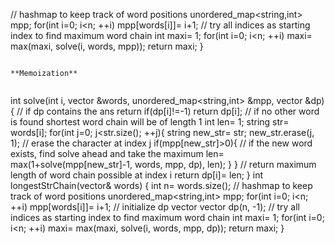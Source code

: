 // hashmap to keep track of word positions
unordered_map<string,int> mpp;
for(int i=0; i<n; ++i) mpp[words[i]]= i+1;
// try all indices as starting index to find maximum word chain
int maxi= 1;
for(int i=0; i<n; ++i) maxi= max(maxi, solve(i, words, mpp));
return maxi;
}
```
​
**Memoization**
​
```
int solve(int i, vector<string> &words, unordered_map<string,int> &mpp, vector<int> &dp){
// if dp contains the ans return
if(dp[i]!=-1) return dp[i];
// if no other word is found shortest word chain will be of length 1
int len= 1;
string str= words[i];
for(int j=0; j<str.size(); ++j){
string new_str= str;
new_str.erase(j, 1); // erase the character at index j
if(mpp[new_str]>0){ // if the new word exists, find solve ahead and take the maximum
len= max(1+solve(mpp[new_str]-1, words, mpp, dp), len);
}
}
// return maximum length of word chain possible at index i
return dp[i]= len;
}
int longestStrChain(vector<string>& words) {
int n= words.size();
// hashmap to keep track of word positions
unordered_map<string,int> mpp;
for(int i=0; i<n; ++i) mpp[words[i]]= i+1;
// initialize dp vector
vector<int> dp(n, -1);
// try all indices as starting index to find maximum word chain
int maxi= 1;
for(int i=0; i<n; ++i) maxi= max(maxi, solve(i, words, mpp, dp));
return maxi;
}
```